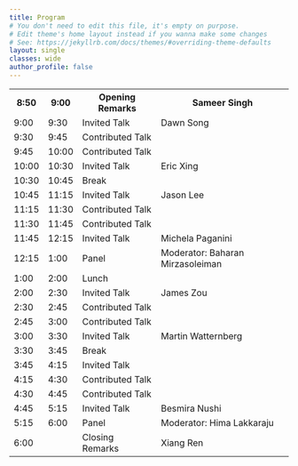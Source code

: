 ```yaml
---
title: Program
# You don't need to edit this file, it's empty on purpose.
# Edit theme's home layout instead if you wanna make some changes
# See: https://jekyllrb.com/docs/themes/#overriding-theme-defaults
layout: single
classes: wide
author_profile: false
---
```

<table class="tg">
<tbody>
  <tr>
    <th class="tg-feht">8:50</th>
    <th class="tg-feht">9:00</th>
    <th class="tg-feht">Opening Remarks</th>
    <th class="tg-feht">Sameer Singh</th>
  </tr>
  <tr>
    <td class="tg-73oq">9:00</td>
    <td class="tg-73oq">9:30</td>
    <td class="tg-73oq">Invited Talk</td>
    <td class="tg-73oq">Dawn Song</td>
  </tr>
  <tr>
    <td class="tg-73oq">9:30</td>
    <td class="tg-73oq">9:45</td>
    <td class="tg-73oq">Contributed Talk</td>
    <td class="tg-73oq"></td>
  </tr>
  <tr>
    <td class="tg-73oq">9:45</td>
    <td class="tg-73oq">10:00</td>
    <td class="tg-73oq">Contributed Talk</td>
    <td class="tg-73oq"></td>
  </tr>
  <tr>
    <td class="tg-73oq">10:00</td>
    <td class="tg-73oq">10:30</td>
    <td class="tg-73oq">Invited Talk</td>
    <td class="tg-73oq">Eric Xing</td>
  </tr>
  <tr>
    <td class="tg-65px">10:30</td>
    <td class="tg-65px">10:45</td>
    <td class="tg-65px">Break</td>
    <td class="tg-65px"></td>
  </tr>
  <tr>
    <td class="tg-73oq">10:45</td>
    <td class="tg-73oq">11:15</td>
    <td class="tg-73oq">Invited Talk</td>
    <td class="tg-73oq">Jason Lee</td>
  </tr>
  <tr>
    <td class="tg-73oq">11:15</td>
    <td class="tg-73oq">11:30</td>
    <td class="tg-73oq">Contributed Talk</td>
    <td class="tg-73oq"></td>
  </tr>
  <tr>
    <td class="tg-73oq">11:30</td>
    <td class="tg-73oq">11:45</td>
    <td class="tg-73oq">Contributed Talk</td>
    <td class="tg-73oq"></td>
  </tr>
  <tr>
    <td class="tg-73oq">11:45</td>
    <td class="tg-73oq">12:15</td>
    <td class="tg-73oq">Invited Talk</td>
    <td class="tg-73oq">Michela Paganini</td>
  </tr>
  <tr>
    <td class="tg-vwhn">12:15</td>
    <td class="tg-vwhn">1:00</td>
    <td class="tg-vwhn">Panel</td>
    <td class="tg-vwhn">Moderator: Baharan Mirzasoleiman</td>
  </tr>
  <tr>
    <td class="tg-65px">1:00</td>
    <td class="tg-65px">2:00</td>
    <td class="tg-65px">Lunch</td>
    <td class="tg-65px"></td>
  </tr>
  <tr>
    <td class="tg-73oq">2:00</td>
    <td class="tg-73oq">2:30</td>
    <td class="tg-73oq">Invited Talk</td>
    <td class="tg-73oq">James Zou</td>
  </tr>
  <tr>
    <td class="tg-73oq">2:30</td>
    <td class="tg-73oq">2:45</td>
    <td class="tg-73oq">Contributed Talk</td>
    <td class="tg-73oq"></td>
  </tr>
  <tr>
    <td class="tg-73oq">2:45</td>
    <td class="tg-73oq">3:00</td>
    <td class="tg-73oq">Contributed Talk</td>
    <td class="tg-73oq"></td>
  </tr>
  <tr>
    <td class="tg-73oq">3:00</td>
    <td class="tg-73oq">3:30</td>
    <td class="tg-73oq">Invited Talk</td>
    <td class="tg-73oq">Martin Watternberg</td>
  </tr>
  <tr>
    <td class="tg-65px">3:30</td>
    <td class="tg-65px">3:45</td>
    <td class="tg-65px">Break</td>
    <td class="tg-65px"></td>
  </tr>
  <tr>
    <td class="tg-73oq">3:45</td>
    <td class="tg-73oq">4:15</td>
    <td class="tg-73oq">Invited Talk</td>
    <td class="tg-73oq"></td>
  </tr>
  <tr>
    <td class="tg-73oq">4:15</td>
    <td class="tg-73oq">4:30</td>
    <td class="tg-73oq">Contributed Talk</td>
    <td class="tg-73oq"></td>
  </tr>
  <tr>
    <td class="tg-73oq">4:30</td>
    <td class="tg-73oq">4:45</td>
    <td class="tg-73oq">Contributed Talk</td>
    <td class="tg-73oq"></td>
  </tr>
  <tr>
    <td class="tg-73oq">4:45</td>
    <td class="tg-73oq">5:15</td>
    <td class="tg-73oq">Invited Talk</td>
    <td class="tg-73oq">Besmira Nushi</td>
  </tr>
  <tr>
    <td class="tg-vwhn">5:15</td>
    <td class="tg-vwhn">6:00</td>
    <td class="tg-vwhn">Panel</td>
    <td class="tg-vwhn">Moderator: Hima Lakkaraju</td>
  </tr>
  <tr>
    <td class="tg-feht">6:00</td>
    <td class="tg-feht"></td>
    <td class="tg-feht">Closing Remarks</td>
    <td class="tg-feht">Xiang Ren</td>
  </tr>
</tbody>
</table>